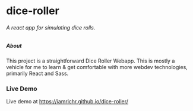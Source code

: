 # dice-roller
###### A react app for simulating dice rolls.



##### About
This project is a straightforward Dice Roller Webapp.  This is mostly a vehicle for me to learn &amp; get comfortable with more webdev technologies, primarily React and Sass.



### Live Demo
Live demo at https://iamrichr.github.io/dice-roller/
